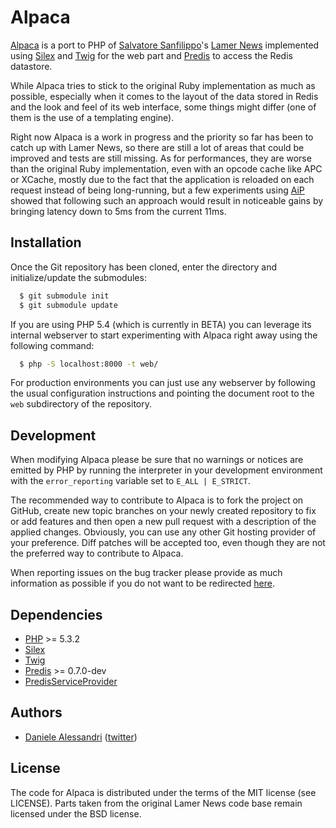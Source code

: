 Alpaca
======

[Alpaca](http://github.com/nrk/alpaca) is a port to PHP of [Salvatore Sanfilippo](http://antirez.com)'s
[Lamer News](http://github.com/antirez/lamernews) implemented using [Silex](http://silex.sensiolabs.com)
and [Twig](http://twig.sensiolabs.org) for the web part and [Predis](http://github.com/nrk/predis) to
access the Redis datastore.

While Alpaca tries to stick to the original Ruby implementation as much as possible, especially when it
comes to the layout of the data stored in Redis and the look and feel of its web interface, some things
might differ (one of them is the use of a templating engine).

Right now Alpaca is a work in progress and the priority so far has been to catch up with Lamer News, so
there are still a lot of areas that could be improved and tests are still missing. As for performances,
they are worse than the original Ruby implementation, even with an opcode cache like APC or XCache, mostly
due to the fact that the application is reloaded on each request instead of being long-running, but a few experiments using [AiP](http://github.com/indeyets/appserver-in-php) showed that following such an approach
would result in noticeable gains by bringing latency down to 5ms from the current 11ms.


## Installation

Once the Git repository has been cloned, enter the directory and initialize/update the submodules:

```bash
  $ git submodule init
  $ git submodule update
```

If you are using PHP 5.4 (which is currently in BETA) you can leverage its internal webserver to start
experimenting with Alpaca right away using the following command:

```bash
  $ php -S localhost:8000 -t web/
```

For production environments you can just use any webserver by following the usual configuration instructions
and pointing the document root to the `web` subdirectory of the repository.


## Development

When modifying Alpaca please be sure that no warnings or notices are emitted by PHP by running
the interpreter in your development environment with the `error_reporting` variable set to
`E_ALL | E_STRICT`.

The recommended way to contribute to Alpaca is to fork the project on GitHub, create new topic
branches on your newly created repository to fix or add features and then open a new pull request
with a description of the applied changes. Obviously, you can use any other Git hosting provider
of your preference. Diff patches will be accepted too, even though they are not the preferred way
to contribute to Alpaca.

When reporting issues on the bug tracker please provide as much information as possible if you do
not want to be redirected [here](http://yourbugreportneedsmore.info/).


## Dependencies

- [PHP](http://www.php.net) >= 5.3.2
- [Silex](http://silex.sensiolabs.com)
- [Twig](http://twig.sensiolabs.com)
- [Predis](http://github.com/nrk/predis) >= 0.7.0-dev
- [PredisServiceProvider](http://github.com/nrk/PredisServiceProvider)


## Authors

- [Daniele Alessandri](mailto:suppakilla@gmail.com) ([twitter](http://twitter.com/JoL1hAHN))


## License

The code for Alpaca is distributed under the terms of the MIT license (see LICENSE).
Parts taken from the original Lamer News code base remain licensed under the BSD license.
